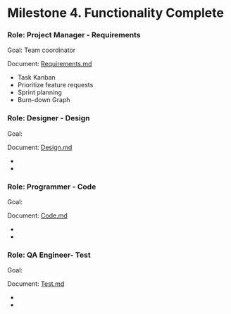 # Milestone 4. Functionality Complete

### Role: Project Manager - Requirements

Goal: Team coordinator

Document: [Requirements.md](https://github.com/Twitter-Clone/twitter-clone-documentation/blob/master/milestone-4/Requirements.md)

- Task Kanban
- Prioritize feature requests
- Sprint planning
- Burn-down Graph

### Role: Designer - Design

Goal:

Document: [Design.md](https://github.com/Twitter-Clone/twitter-clone-documentation/blob/master/milestone-4/Design.md)

- 
- 

### Role: Programmer - Code

Goal:

Document: [Code.md](https://github.com/Twitter-Clone/twitter-clone-documentation/blob/master/milestone-4/Code.md)

- 
- 

### Role: QA Engineer- Test

Goal:

Document: [Test.md](https://github.com/Twitter-Clone/twitter-clone-documentation/blob/master/milestone-4/Test.md)

- 
- 
